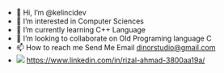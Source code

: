 - 👋 Hi, I’m @kelincidev
- 👀 I’m interested in Computer Sciences
- 🌱 I’m currently learning C++ Language
- 💞️ I’m looking to collaborate on Old Programing language C
- 📫 How to reach me Send Me Email dinorstudio@gmail.com
- <img src="https://img.icons8.com/material-rounded/26/000000/linkedin--v2.png"/>  https://www.linkedin.com/in/rizal-ahmad-3800aa19a/
<!---
kelincidev/kelincidev is a ✨ special ✨ repository because its `README.md` (this file) appears on your GitHub profile.
You can click the Preview link to take a look at your changes.
--->


